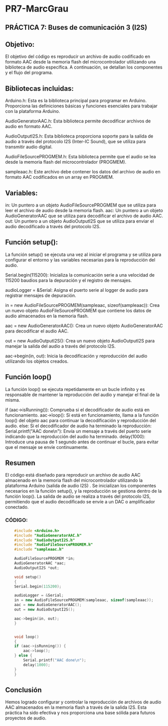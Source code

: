 # PR7-MarcGrau

## PRÁCTICA 7: Buses de comunicación 3 (I2S)

## Objetivo:

El objetivo del código es reproducir un archivo de audio codificado en formato AAC desde la memoria flash del microcontrolador utilizando una biblioteca de audio específica. A continuación, se detallan los componentes y el flujo del programa.

## Bibliotecas incluidas:

Arduino.h: Esta es la biblioteca principal para programar en Arduino. Proporciona las definiciones básicas y funciones esenciales para trabajar con la plataforma Arduino.

AudioGeneratorAAC.h: Esta biblioteca permite decodificar archivos de audio en formato AAC.

AudioOutputI2S.h: Esta biblioteca proporciona soporte para la salida de audio a través del protocolo I2S (Inter-IC Sound), que se utiliza para transmitir audio digital.

AudioFileSourcePROGMEM.h: Esta biblioteca permite que el audio se lea desde la memoria flash del microcontrolador (PROGMEM).

sampleaac.h: Este archivo debe contener los datos del archivo de audio en formato AAC codificados en un array en PROGMEM.

## Variables: 

in: Un puntero a un objeto AudioFileSourcePROGMEM que se utiliza para leer el archivo de audio desde la memoria flash.
aac: Un puntero a un objeto AudioGeneratorAAC que se utiliza para decodificar el archivo de audio AAC.
out: Un puntero a un objeto AudioOutputI2S que se utiliza para enviar el audio decodificado a través del protocolo I2S.

## Función setup():

La función setup() se ejecuta una vez al iniciar el programa y se utiliza para configurar el entorno y las variables necesarias para la reproducción del audio.

Serial.begin(115200): Inicializa la comunicación serie a una velocidad de 115200 baudios para la depuración y el registro de mensajes.

audioLogger = &Serial: Asigna el puerto serie al logger de audio para registrar mensajes de depuración.

in = new AudioFileSourcePROGMEM(sampleaac, sizeof(sampleaac)): Crea un nuevo objeto AudioFileSourcePROGMEM que contiene los datos de audio almacenados en la memoria flash.

aac = new AudioGeneratorAAC(): Crea un nuevo objeto AudioGeneratorAAC para decodificar el audio AAC.

out = new AudioOutputI2S(): Crea un nuevo objeto AudioOutputI2S para manejar la salida del audio a través del protocolo I2S.

aac->begin(in, out): Inicia la decodificación y reproducción del audio utilizando los objetos creados.

## Función loop()

La función loop() se ejecuta repetidamente en un bucle infinito y es responsable de mantener la reproducción del audio y manejar el final de la misma.

if (aac->isRunning()): Comprueba si el decodificador de audio está en funcionamiento.
aac->loop(): Si está en funcionamiento, llama a la función loop() del objeto aac para continuar la decodificación y reproducción del audio.
else: Si el decodificador de audio ha terminado la reproducción:
Serial.printf("AAC done\n"): Envía un mensaje a través del puerto serie indicando que la reproducción del audio ha terminado.
delay(1000): Introduce una pausa de 1 segundo antes de continuar el bucle, para evitar que el mensaje se envíe continuamente.

## Resumen

El código está diseñado para reproducir un archivo de audio AAC almacenado en la memoria flash del microcontrolador utilizando la plataforma Arduino (salida de audio I2S) . Se inicializan los componentes necesarios en la función setup(), y la reproducción se gestiona dentro de la función loop(). La salida de audio se realiza a través del protocolo I2S, permitiendo que el audio decodificado se envíe a un DAC o amplificador conectado.


### CÓDIGO:
```cpp
    #include <Arduino.h>
    #include "AudioGeneratorAAC.h"
    #include "AudioOutputI2S.h"
    #include "AudioFileSourcePROGMEM.h"
    #include "sampleaac.h"

    AudioFileSourcePROGMEM *in;
    AudioGeneratorAAC *aac;
    AudioOutputI2S *out;

    void setup()
    {
    Serial.begin(115200);

    audioLogger = &Serial;
    in = new AudioFileSourcePROGMEM(sampleaac, sizeof(sampleaac));
    aac = new AudioGeneratorAAC();
    out = new AudioOutputI2S();

    aac->begin(in, out);
    }


    void loop()
    {
    if (aac->isRunning()) {
        aac->loop();
    } else {
        Serial.printf("AAC done\n");
        delay(1000);
    }
    }
```

## Conclusión

Hemos logrado configurar y controlar la reproducción de archivos de audio AAC almacenados en la memoria flash a través de la salida I2S. Esta práctica ha sido efectiva y nos proporciona una base sólida para futuros proyectos de audio.
